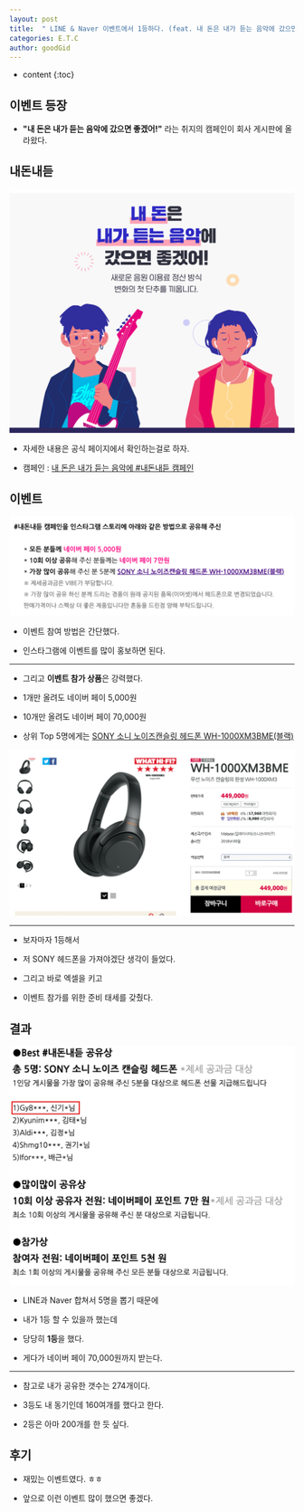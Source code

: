 ```yaml
---
layout: post
title:  " LINE & Naver 이벤트에서 1등하다. (feat. 내 돈은 내가 듣는 음악에 갔으면 좋겠어) "
categories: E.T.C
author: goodGid
---
```

* content
{:toc}

## 이벤트 등장

* **"내 돈은 내가 듣는 음악에 갔으면 좋겠어!"** 라는 취지의 캠페인이 회사 게시판에 올라왔다.






## 내돈내듣

![](/assets/img/posts/Vibe-Event_1.png)

* 자세한 내용은 공식 페이지에서 확인하는걸로 하자.

* 캠페인 : [내 돈은 내가 듣는 음악에 #내돈내듣 캠페인](https://vibe.naver.com/wheresmymoney)





## 이벤트

![](/assets/img/posts/Vibe-Event_2.png)

* 이벤트 참여 방법은 간단했다.

* 인스타그램에 이벤트를 많이 홍보하면 된다.

---

* 그리고 **이벤트 참가 상품**은 강력했다.

* 1개만 올려도 네이버 페이 5,000원

* 10개만 올려도 네이버 페이 70,000원

* 상위 Top 5명에게는 [SONY 소니 노이즈캔슬링 헤드폰 WH-1000XM3BME(블랙)](http://store.sony.co.kr/handler/ViewProduct-Start?productId=92388810)

![](/assets/img/posts/Vibe-Event_4.png)

---

* 보자마자 1등해서 

* 저 SONY 헤드폰을 가져야겠단 생각이 들었다.

* 그리고 바로 엑셀을 키고

* 이벤트 참가를 위한 준비 태세를 갖췄다.






## 결과

![](/assets/img/posts/Vibe-Event_3.png)

* LINE과 Naver 합쳐서 5명을 뽑기 때문에 

* 내가 1등 할 수 있을까 했는데

* 당당히 **1등**을 했다.

* 게다가 네이버 페이 70,000원까지 받는다. 

---

* 참고로 내가 공유한 갯수는 274개이다.

* 3등도 내 동기인데 160여개를 했다고 한다.

* 2등은 아마 200개를 한 듯 싶다.





## 후기

* 재밌는 이벤트였다. ㅎㅎ

* 앞으로 이런 이벤트 많이 했으면 좋겠다.

